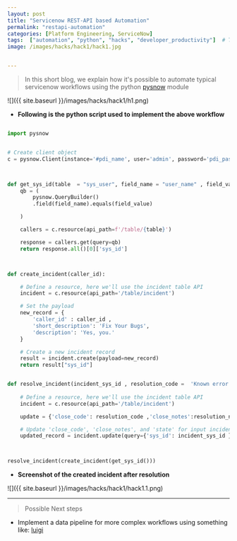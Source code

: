 ```yaml
---
layout: post
title: "Servicenow REST-API based Automation"
permalink: "restapi-automation"
categories: [Platform Engineering, ServiceNow]
tags:  ["automation", "python", "hacks", "developer_productivity"]  # TAG names should always be lowercase
image: /images/hacks/hack1/hack1.jpg


---
```




>  In this short blog, we explain how it's possible to automate typical servicenow workflows using the python [pysnow](https://pysnow.readthedocs.io/en/latest/index.html) module



![]({{ site.baseurl }}/images/hacks/hack1/h1.png)





* **Following is the python script used to implement the above workflow**
 
```python

import pysnow


# Create client object
c = pysnow.Client(instance='#pdi_name', user='admin', password='pdi_password')



def get_sys_id(table  = "sys_user", field_name = "user_name" , field_value = "admin"):        
    qb = (
        pysnow.QueryBuilder()
        .field(field_name).equals(field_value)

    )

    callers = c.resource(api_path=f'/table/{table}')

    response = callers.get(query=qb)
    return response.all()[0]['sys_id']



def create_incident(caller_id): 

    # Define a resource, here we'll use the incident table API
    incident = c.resource(api_path='/table/incident')

    # Set the payload
    new_record = {
        'caller_id' : caller_id , 
        'short_description': 'Fix Your Bugs',
        'description': 'Yes, you.'
    }

    # Create a new incident record
    result = incident.create(payload=new_record)
    return result["sys_id"]


def resolve_incident(incident_sys_id , resolution_code =  'Known error' , resolution_note = 'I fixed it :)' ):
  
    # Define a resource, here we'll use the incident table API
    incident = c.resource(api_path='/table/incident')

    update = {'close_code': resolution_code ,'close_notes':resolution_note  ,  'state': 6}

    # Update 'close_code', 'close_notes', and 'state' for input incident sys_id
    updated_record = incident.update(query={'sys_id': incident_sys_id }, payload=update)



resolve_incident(create_incident(get_sys_id()))

```

* **Screenshot of the created incident after resolution**




![]({{ site.baseurl }}/images/hacks/hack1/hack1.1.png)






-----------------
> Possible Next steps 


* Implement a data pipeline for more complex workflows using something like: [luigi](https://luigi.readthedocs.io/en/stable/index.html) 
